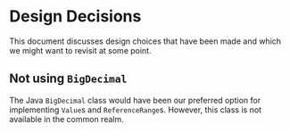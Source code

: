 # Design Decisions
This document discusses design choices that have been made and which
we might want to revisit at some point.

## Not using `BigDecimal`
The Java `BigDecimal` class would have been our preferred option
for implementing `Value`s and `ReferenceRange`s. However, this 
class is not available in the common realm.
